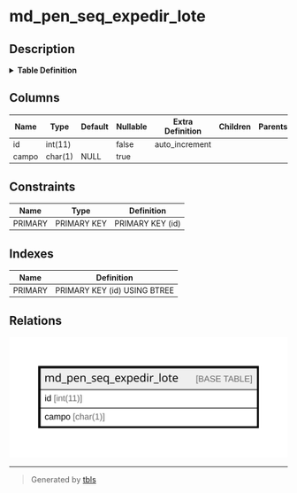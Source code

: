 # md_pen_seq_expedir_lote

## Description

<details>
<summary><strong>Table Definition</strong></summary>

```sql
CREATE TABLE `md_pen_seq_expedir_lote` (
  `id` int(11) NOT NULL AUTO_INCREMENT,
  `campo` char(1) DEFAULT NULL,
  PRIMARY KEY (`id`)
) ENGINE=InnoDB DEFAULT CHARSET=latin1 COLLATE=latin1_swedish_ci
```

</details>

## Columns

| Name | Type | Default | Nullable | Extra Definition | Children | Parents | Comment |
| ---- | ---- | ------- | -------- | ---------------- | -------- | ------- | ------- |
| id | int(11) |  | false | auto_increment |  |  |  |
| campo | char(1) | NULL | true |  |  |  |  |

## Constraints

| Name | Type | Definition |
| ---- | ---- | ---------- |
| PRIMARY | PRIMARY KEY | PRIMARY KEY (id) |

## Indexes

| Name | Definition |
| ---- | ---------- |
| PRIMARY | PRIMARY KEY (id) USING BTREE |

## Relations

![er](md_pen_seq_expedir_lote.svg)

---

> Generated by [tbls](https://github.com/k1LoW/tbls)

